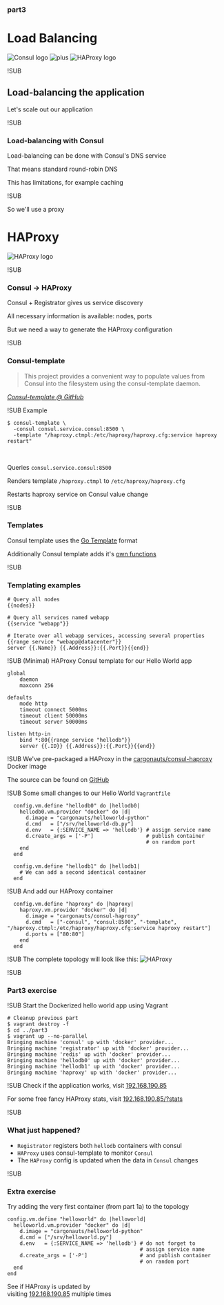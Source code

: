 <!-- .element: class="center" -->
### part3
# Load Balancing
![Consul logo](img/consul-logo.png) <!-- .element: class="noblock" -->
![plus](img/plus.png) <!-- .element: class="noblock" -->
![HAProxy logo](img/haproxy-logo.png) <!-- .element: class="noblock" -->


!SUB
<!-- .element: class="center" -->
## Load-balancing the application

Let's scale out our application


!SUB
### Load-balancing with Consul
Load-balancing can be done with Consul's DNS service

That means standard round-robin DNS

This has limitations, for example caching


!SUB
<!-- .element: class="center" -->
So we'll use a proxy

# HAProxy

![HAProxy logo](img/haproxy-logo.png)


!SUB
### Consul -> HAProxy
Consul + Registrator gives us service discovery

All necessary information is available: nodes, ports

But we need a way to generate the HAProxy configuration


!SUB
<!-- .element: class="center" -->
### Consul-template

> This project provides a convenient way to populate values from Consul into the filesystem using the consul-template daemon.

[_Consul-template @ GitHub_](https://github.com/hashicorp/consul-template)


!SUB
Example

```
$ consul-template \
  -consul consul.service.consul:8500 \
  -template "/haproxy.ctmpl:/etc/haproxy/haproxy.cfg:service haproxy restart"
```

<br>

Queries `consul.service.consul:8500`

Renders template `/haproxy.ctmpl` to `/etc/haproxy/haproxy.cfg`

Restarts haproxy service on Consul value change


!SUB
### Templates

Consul template uses the [Go Template](http://golang.org/pkg/text/template/) format

Additionally Consul template adds it's [own functions](https://github.com/hashicorp/consul-template#templating-language)


!SUB
### Templating examples

```
# Query all nodes
{{nodes}}

# Query all services named webapp
{{service "webapp"}}

# Iterate over all webapp services, accessing several properties
{{range service "webapp@datacenter"}}
server {{.Name}} {{.Address}}:{{.Port}}{{end}}
```


!SUB
(Minimal) HAProxy Consul template for our Hello World app
```
global
    daemon
    maxconn 256

defaults
    mode http
    timeout connect 5000ms
    timeout client 50000ms
    timeout server 50000ms

listen http-in
    bind *:80{{range service "hellodb"}}
    server {{.ID}} {{.Address}}:{{.Port}}{{end}}
```


!SUB
We've pre-packaged a HAProxy in the [cargonauts/consul-haproxy](https://registry.hub.docker.com/u/cargonauts/consul-haproxy/) Docker image

The source can be found on [GitHub](https://github.com/cargonauts/consul-haproxy)


!SUB
Some small changes to our Hello World `Vagrantfile`
```
  config.vm.define "hellodb0" do |hellodb0|
    hellodb0.vm.provider "docker" do |d|
      d.image = "cargonauts/helloworld-python"
      d.cmd   = ["/srv/helloworld-db.py"]
      d.env   = {:SERVICE_NAME => 'hellodb'} # assign service name
      d.create_args = ['-P']                 # publish container
                                             # on random port
    end
  end

  config.vm.define "hellodb1" do |hellodb1|
    # We can add a second identical container
  end
```


!SUB
And add our HAProxy container
```
  config.vm.define "haproxy" do |haproxy|
    haproxy.vm.provider "docker" do |d|
      d.image = "cargonauts/consul-haproxy"
      d.cmd   = ["-consul", "consul:8500", "-template", "/haproxy.ctmpl:/etc/haproxy/haproxy.cfg:service haproxy restart"]
      d.ports = ["80:80"]
    end
  end
```


!SUB
The complete topology will look like this:
![HAProxy](img/topology/3_haproxy.png)


!SUB
### Part3 exercise


!SUB
Start the Dockerized hello world app using Vagrant
```
# Cleanup previous part
$ vagrant destroy -f
$ cd ../part3
$ vagrant up --no-parallel
Bringing machine 'consul' up with 'docker' provider...
Bringing machine 'registrator' up with 'docker' provider...
Bringing machine 'redis' up with 'docker' provider...
Bringing machine 'hellodb0' up with 'docker' provider...
Bringing machine 'hellodb1' up with 'docker' provider...
Bringing machine 'haproxy' up with 'docker' provider...
```


!SUB
Check if the application works, visit [192.168.190.85](http://192.168.190.85)

For some free fancy HAProxy stats, visit [192.168.190.85/?stats](http://192.168.190.85/?stats)


!SUB
### What just happened?
- `Registrator` registers both `hellodb` containers with consul
- `HAProxy` uses consul-template to monitor `Consul`
- The `HAProxy` config is updated when the data in `Consul` changes


!SUB
### Extra exercise
Try adding the very first container (from part 1a) to the topology

```
config.vm.define "helloworld" do |helloworld|
  helloworld.vm.provider "docker" do |d|
    d.image = "cargonauts/helloworld-python"
    d.cmd = ["/srv/helloworld.py"]
    d.env   = {:SERVICE_NAME => 'hellodb'} # do not forget to
                                           # assign service name
    d.create_args = ['-P']                 # and publish container
                                           # on random port
  end
end
```

See if HAProxy is updated by<br>visiting [192.168.190.85](http://192.168.190.85) multiple times
